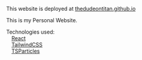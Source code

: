 This website is deployed at [thedudeontitan.github.io](https://thedudeontitan.github.io/)

This is my Personal Website.

Technologies used:
<br/>&emsp;[React](https://github.com/facebook/react)
<br/>&emsp;[TailwindCSS](https://github.com/tailwindlabs/tailwindcss)
<br/>&emsp;[TSParticles](https://github.com/matteobruni/tsparticles)
